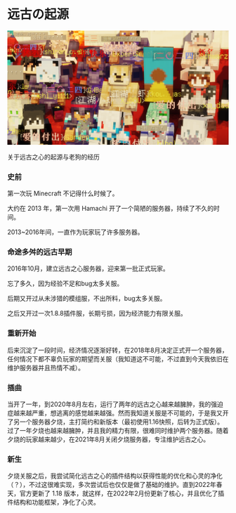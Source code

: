 # 远古の起源

![老狗ID-ExpertSneeker](image/2024newHZ.png)

关于远古之心的起源与老狗的经历

### 史前

第一次玩 Minecraft 不记得什么时候了。

大约在 2013 年，第一次用 Hamachi 开了一个简陋的服务器，持续了不久的时间。

2013~2016年间，一直作为玩家玩了许多服务器。

### 命途多舛的远古早期

2016年10月，建立远古之心服务器，迎来第一批正式玩家。

忘了多久，因为经验不足和bug太多关服。

后期又开过从未涉猎的模组服，不出所料，bug太多关服。

之后又开过一次1.8.8插件服，长期亏损，因为经济能力有限关服。

### 重新开始

后来沉淀了一段时间，经济情况逐渐好转，在2018年8月决定正式开一个服务器，任何情况下都不辜负玩家的期望而关服（我知道这不可能，不过直到今天我依旧在维护服务器并且热情不减）。

### 插曲

当开了一年，到2020年8月左右，运行了两年的远古之心越来越臃肿，我的强迫症越来越严重，想逃离的感觉越来越强。然而我知道关服是不可能的，于是我又开了另一个服务器夕烧，主打简约和新版本（最初使用1.16快照，后转为正式版）。过了一年夕烧也越来越臃肿，并且我的精力有限，很难同时维护两个服务器。随着夕烧的玩家越来越少，在2021年8月关闭夕烧服务器，专注维护远古之心。

### 新生

夕烧关服之后，我尝试简化远古之心的插件结构以获得性能的优化和心灵的净化（？），不过这很难实现，多次尝试后也仅仅是做了基础的维护。直到2022年春天，官方更新了 1.18 版本，就这样，在2022年2月份更新了核心，并且优化了插件结构和功能框架，净化了心灵。